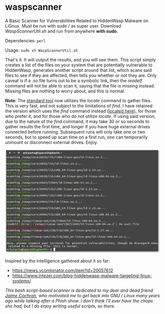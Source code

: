# waspscanner
A Basic Scanner for Vulnerabilities Related to HiddenWasp Malware on LiGnux. Must be run with sudo / as super user. Download *WaspScannerUtil.sh* and run from anywhere **with sudo**.

Dependencies: `perl`

Usage: `sudo sh WaspScannerUtil.sh`

That's it. It will output the results, and you will see them. This script simply creates a list of the files on your system that are potentially vulnerable to HiddenWasp, generates another script around that list, which scans said files to see if they are affected, then tells you whether or not they are. Only caveat is if a *.so* file turns out to be a symbolic link, then the *readelf* command will not be able to scan it, saying that the file is missing instead. Missing files are nothing to worry about, and this is normal.

**Note**: The [standard tool](https://raw.githubusercontent.com/bongochong/waspscanner/master/WaspScannerUtil.sh) now utilizes the *locate* command to gather files. This is very fast, and not subject to the limitations of *find*. I have retained the version which uses the *find* command instead ([located here](https://raw.githubusercontent.com/bongochong/waspscanner/master/WaspScannerUtilF.sh)), for those who prefer it, and for those who do not utilize *locate*. If using said version, due to the nature of the *find* command, it may take 30 or so seconds to gather results the first time, and longer if you have huge external drives connected before running. Subsequent runs will only take one or two seconds, but to speed up scan time on a first run, one can temporarily unmount or disconnect external drives. Enjoy.

![Image](https://raw.githubusercontent.com/bongochong/waspscanner/master/Screenshot.png)

Inspired by the intelligence gathered about it so far:
- https://news.ycombinator.com/item?id=20057612
- https://www.intezer.com/blog-hiddenwasp-malware-targeting-linux-systems/

*This bash script-based scanner is dedicated to my dear and dead friend [Jaime Cochran](https://chronicle.su/news/jaime-cochran-lived/), who motivated me to get back into GNU / Linux many years ago while talking after a Phish show. I don't think I'll ever have the chops she had, but I do enjoy writing useful scripts, so there.*
